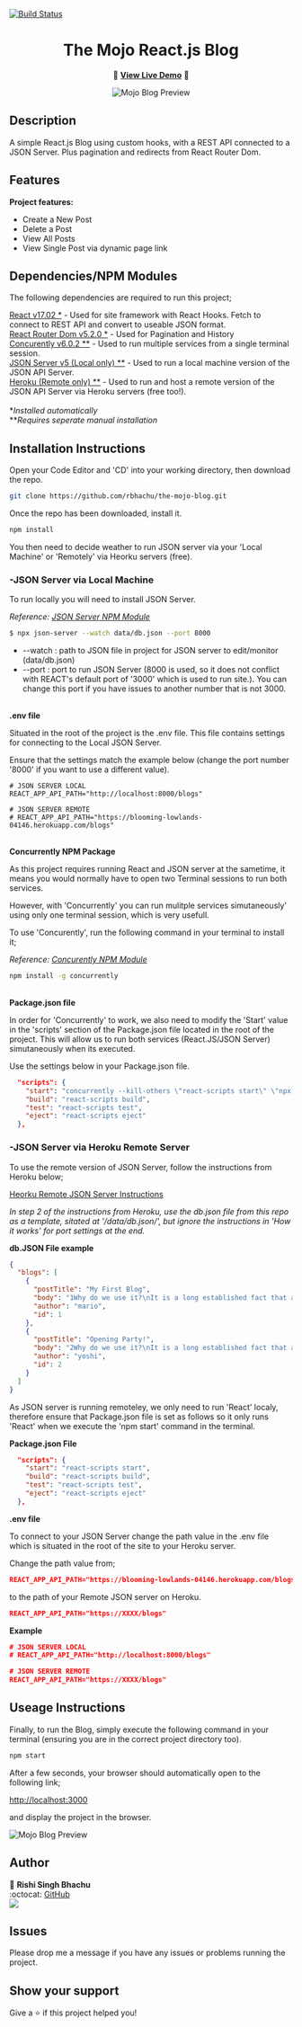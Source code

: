 [![Build Status](https://travis-ci.org/gelstudios/gitfiti.svg?branch=master)](https://travis-ci.org/gelstudios/gitfiti)

<h1 align="center">The Mojo React.js Blog</h1>
<div align="center">

:rocket: **[View Live Demo](https://rbhachu-the-mojo-blog.netlify.app/)** :rocket:<br>

![Mojo Blog Preview](./src/images/mojo-blog.png)

</div>

## Description
<p>A simple React.js Blog using custom hooks, with a REST API connected to a JSON Server. Plus pagination and redirects from React Router Dom.</p>

## Features
**Project features:**
  <ul>
    <li>Create a New Post</li>
    <li>Delete a Post</li>        
    <li>View All Posts</li>
    <li>View Single Post via dynamic page link</li>    
  </ul>

## Dependencies/NPM Modules
<p>The following dependencies are required to run this project;</p>

[React v17.02 *](https://www.npmjs.com/package/react) - Used for site framework with React Hooks. Fetch to connect to REST API and convert to useable JSON format.<br>
[React Router Dom v5.2.0 *](https://www.npmjs.com/package/react-router-dom) - Used for Pagination and History<br>
[Concurently v6.0.2 **](https://www.npmjs.com/package/concurrently) - Used to run multiple services from a single terminal session.<br>
[JSON Server v5 (Local only) **](https://www.npmjs.com/package/json-server) - Used to run a local machine version of the JSON API Server.<br>
[Heroku (Remote only) **](https://elements.heroku.com/buttons/eecs130/json-server-heroku) - Used to run and host a remote version of the JSON API Server via Heroku servers (free too!).<br><br>
*_Installed automatically_<br>
**_Requires seperate manual installation_


## Installation Instructions
<p>Open your Code Editor and 'CD' into your working directory, then download the repo.<p>

```sh
git clone https://github.com/rbhachu/the-mojo-blog.git
```
<p>Once the repo has been downloaded, install it.<p>

```sh
npm install
```

<p>You then need to decide weather to run JSON server via your 'Local Machine' or 'Remotely' via Heorku servers (free).<p>


### -JSON Server via Local Machine
<p>To run locally you will need to install JSON Server.</p>

*Reference: [JSON Server NPM Module](https://www.npmjs.com/package/json-server)*

```sh
$ npx json-server --watch data/db.json --port 8000
```
<ul>
  <li>--watch : path to JSON file in project for JSON server to edit/monitor (data/db.json)</li>
  <li>--port : port to run JSON Server (8000 is used, so it does not conflict with REACT's  default port of '3000' which is used to run site.). You can change this port if you have issues to another number that is not 3000.</li>
</ul>


<br>__.env file__
<p>Situated in the root of the project is the .env file. This file contains settings for connecting to the Local JSON Server.</p>
<p>Ensure that the settings match the example below  (change the port number '8000' if you want to use a different value).</p>

````
# JSON SERVER LOCAL
REACT_APP_API_PATH="http://localhost:8000/blogs"

# JSON SERVER REMOTE
# REACT_APP_API_PATH="https://blooming-lowlands-04146.herokuapp.com/blogs"
````

<br>__Concurrently NPM Package__
<p>As this project requires running React and JSON server at the sametime, it means you would normally have to open two Terminal sessions to run both services.</p>
<p>However, with 'Concurrently' you can run mulitple services simutaneously' using only one terminal session, which is very usefull.</p>
<p>To use 'Concurently', run the following command in your terminal to install it;
</p>

*Reference: [Concurently NPM Module](https://www.npmjs.com/package/concurrently)*

````sh
npm install -g concurrently
````


<br>__Package.json file__
<p>In order for 'Concurrently' to work, we also need to modify the 'Start' value in the 'scripts' section of the Package.json file located in the root of the project. This will allow us to run both services (React.JS/JSON Server) simutaneously when its executed.
</p>
<p>Use the settings below in your Package.json file.</p>

````json
  "scripts": {
    "start": "concurrently --kill-others \"react-scripts start\" \"npx json-server --watch data/db.json --port 8000\"",
    "build": "react-scripts build",
    "test": "react-scripts test",
    "eject": "react-scripts eject"
  },
````

### -JSON Server via Heroku Remote Server
<p>To use the remote version of JSON Server, follow the instructions from Heroku below;

[Heorku Remote JSON Server Instructions](https://elements.heroku.com/buttons/eecs130/json-server-heroku)</p>

*In step 2 of the instructions from Heroku, use the db.json file from this repo as a template, sitated at '/data/db.json/', but ignore the instructions in 'How it works' for port settings at the end.*

__db.JSON File example__
````json
{
  "blogs": [
    {
      "postTitle": "My First Blog",
      "body": "1Why do we use it?\nIt is a long established fact that a reader will be distracted by the readable content of a page when looking at its layout. The point of using Lorem Ipsum is that it has a more-or-less normal distribution of letters, as opposed to using 'Content here, content here', making it look like readable English. Many desktop publishing packages and web page editors now use Lorem Ipsum as their default model text, and a search for 'lorem ipsum' will uncover many web sites still in their infancy. Various versions have evolved over the years, sometimes by accident, sometimes on purpose (injected humour and the like).\n\n\nWhere does it come from?\nContrary to popular belief, Lorem Ipsum is not simply random text. It has roots in a piece of classical Latin literature from 45 BC, making it over 2000 years old. Richard McClintock, a Latin professor at Hampden-Sydney College in Virginia, looked up one of the more obscure Latin words, consectetur, from a Lorem Ipsum passage, and going through the cites of the word in classical literature, discovered the undoubtable source. Lorem Ipsum comes from sections 1.10.32 and 1.10.33 of \"de Finibus Bonorum et Malorum\" (The Extremes of Good and Evil) by Cicero, written in 45 BC. This book is a treatise on the theory of ethics, very popular during the Renaissance. The first line of Lorem Ipsum, \"Lorem ipsum dolor sit amet..\", comes from a line in section 1.10.32.\n\nThe standard chunk of Lorem Ipsum used since the 1500s is reproduced below for those interested. Sections 1.10.32 and 1.10.33 from \"de Finibus Bonorum et Malorum\" by Cicero are also reproduced in their exact original form, accompanied by English versions from the 1914 translation by H. Rackham.\n\nWhere can I get some?\nThere are many variations of passages of Lorem Ipsum available, but the majority have suffered alteration in some form, by injected humour, or randomised words which don't look even slightly believable. If you are going to use a passage of Lorem Ipsum, you need to be sure there isn't anything embarrassing hidden in the middle of text. All the Lorem Ipsum generators on the Internet tend to repeat predefined chunks as necessary, making this the first true generator on the Internet. It uses a dictionary of over 200 Latin words, combined with a handful of model sentence structures, to generate Lorem Ipsum which looks reasonable. The generated Lorem Ipsum is therefore always free from repetition, injected humour, or non-characteristic words etc.",
      "author": "mario",
      "id": 1
    },
    {
      "postTitle": "Opening Party!",
      "body": "2Why do we use it?\nIt is a long established fact that a reader will be distracted by the readable content of a page when looking at its layout. The point of using Lorem Ipsum is that it has a more-or-less normal distribution of letters, as opposed to using 'Content here, content here', making it look like readable English. Many desktop publishing packages and web page editors now use Lorem Ipsum as their default model text, and a search for 'lorem ipsum' will uncover many web sites still in their infancy. Various versions have evolved over the years, sometimes by accident, sometimes on purpose (injected humour and the like).\n\n\nWhere does it come from?\nContrary to popular belief, Lorem Ipsum is not simply random text. It has roots in a piece of classical Latin literature from 45 BC, making it over 2000 years old. Richard McClintock, a Latin professor at Hampden-Sydney College in Virginia, looked up one of the more obscure Latin words, consectetur, from a Lorem Ipsum passage, and going through the cites of the word in classical literature, discovered the undoubtable source. Lorem Ipsum comes from sections 1.10.32 and 1.10.33 of \"de Finibus Bonorum et Malorum\" (The Extremes of Good and Evil) by Cicero, written in 45 BC. This book is a treatise on the theory of ethics, very popular during the Renaissance. The first line of Lorem Ipsum, \"Lorem ipsum dolor sit amet..\", comes from a line in section 1.10.32.\n\nThe standard chunk of Lorem Ipsum used since the 1500s is reproduced below for those interested. Sections 1.10.32 and 1.10.33 from \"de Finibus Bonorum et Malorum\" by Cicero are also reproduced in their exact original form, accompanied by English versions from the 1914 translation by H. Rackham.\n\nWhere can I get some?\nThere are many variations of passages of Lorem Ipsum available, but the majority have suffered alteration in some form, by injected humour, or randomised words which don't look even slightly believable. If you are going to use a passage of Lorem Ipsum, you need to be sure there isn't anything embarrassing hidden in the middle of text. All the Lorem Ipsum generators on the Internet tend to repeat predefined chunks as necessary, making this the first true generator on the Internet. It uses a dictionary of over 200 Latin words, combined with a handful of model sentence structures, to generate Lorem Ipsum which looks reasonable. The generated Lorem Ipsum is therefore always free from repetition, injected humour, or non-characteristic words etc.",
      "author": "yoshi",
      "id": 2
    }
  ]
}
````

<p>As JSON server is running remoteley, we only need to run 'React' localy, therefore ensure that Package.json file is set as follows so it only runs 'React' when we execute the 'npm start' command in the terminal.</p>

__Package.json File__
````json
  "scripts": {
    "start": "react-scripts start",
    "build": "react-scripts build",
    "test": "react-scripts test",
    "eject": "react-scripts eject"
  },
````

__.env file__<br>
<p>To connect to your JSON Server change the path value in the .env file which is situated in the root of the site to your Heroku server.</p>

<p>Change the path value from;</p>

````json
REACT_APP_API_PATH="https://blooming-lowlands-04146.herokuapp.com/blogs"
````

<p>to the path of your Remote JSON server on Heroku.</p>


````json
REACT_APP_API_PATH="https://XXXX/blogs"
````

__Example__

````json
# JSON SERVER LOCAL
# REACT_APP_API_PATH="http://localhost:8000/blogs"

# JSON SERVER REMOTE
REACT_APP_API_PATH="https://XXXX/blogs"
````


## Useage Instructions
<p>Finally, to run the Blog, simply execute the following command in your terminal (ensuring you are in the correct project directory too).</p>

```sh
npm start
```
<p>After a few seconds, your browser should automatically open to the following link;

[http://localhost:3000](http://localhost:3000)

and display the project in the browser.</p>
![Mojo Blog Preview](./src/images/mojo-blog2.png)


## Author
👤 **Rishi Singh Bhachu**<br>
:octocat: [GitHub](https://github.com/rbhachu)<br>
<a target="_blank" title="https://www.linkedin.com/in/RishiSinghBhachu/" href="https://www.linkedin.com/in/RishiSinghBhachu/"><img src="https://img.shields.io/badge/-Rishi&nbsp;Singh&nbsp;Bhachu-0077B5?style=flat&logo=Linkedin&logoColor=white"/></a>


## Issues
Please drop me a message if you have any issues or problems running the project.


## Show your support
Give a ⭐️ if this project helped you!
